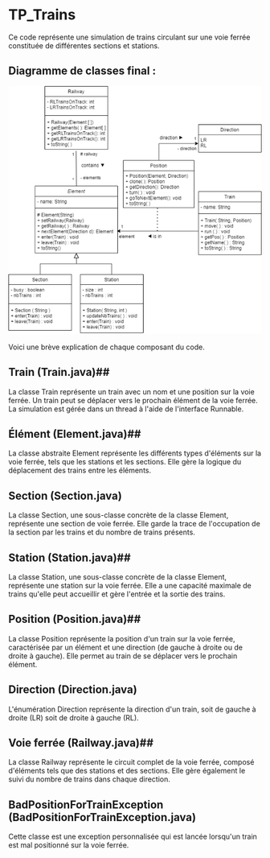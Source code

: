 # TP_Trains

Ce code représente une simulation de trains circulant sur une voie ferrée constituée de différentes sections et stations. 

## Diagramme de classes final : 
![Diagramme.png](Diagramme.png)

Voici une brève explication de chaque composant du code.


## Train (Train.java)##
La classe Train représente un train avec un nom et une position sur la voie ferrée. Un train peut se déplacer vers le prochain élément de la voie ferrée. La simulation est gérée dans un thread à l'aide de l'interface Runnable.

## Élément (Element.java)##
La classe abstraite Element représente les différents types d'éléments sur la voie ferrée, tels que les stations et les sections. Elle gère la logique du déplacement des trains entre les éléments.

## Section (Section.java) ##
La classe Section, une sous-classe concrète de la classe Element, représente une section de voie ferrée. Elle garde la trace de l'occupation de la section par les trains et du nombre de trains présents.

## Station (Station.java)##
La classe Station, une sous-classe concrète de la classe Element,  représente une station sur la voie ferrée. Elle a une capacité maximale de trains qu'elle peut accueillir et gère l'entrée et la sortie des trains.

## Position (Position.java)##
La classe Position représente la position d'un train sur la voie ferrée, caractérisée par un élément et une direction (de gauche à droite ou de droite à gauche). Elle permet au train de se déplacer vers le prochain élément.

## Direction (Direction.java) ##
L'énumération Direction représente la direction d'un train, soit de gauche à droite (LR) soit de droite à gauche (RL).

## Voie ferrée (Railway.java)##
La classe Railway représente le circuit complet de la voie ferrée, composé d'éléments tels que des stations et des sections. Elle gère également le suivi du nombre de trains dans chaque direction.

## BadPositionForTrainException (BadPositionForTrainException.java) ##
Cette classe est une exception personnalisée qui est lancée lorsqu'un train est mal positionné sur la voie ferrée.